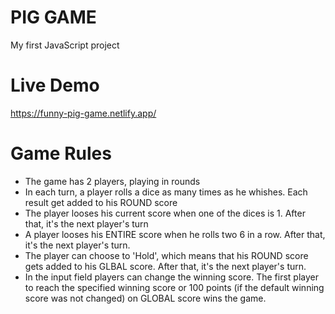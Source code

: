 # PIG GAME
My first JavaScript project
# Live Demo
https://funny-pig-game.netlify.app/
# Game Rules
- The game has 2 players, playing in rounds
- In each turn, a player rolls a dice as many times as he whishes. Each result get added to his ROUND score
- The player looses his current score when one of the dices is 1. After that, it's the next player's turn
- A player looses his ENTIRE score when he rolls two 6 in a row. After that, it's the next player's turn.
- The player can choose to 'Hold', which means that his ROUND score gets added to his GLBAL score. After that, it's the next player's turn.
- In the input field players can change the winning score. The first player to reach the specified winning score or 100 points (if the default winning score was not changed) on GLOBAL score wins the game.
